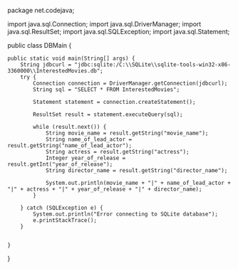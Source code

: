 package net.codejava;

import java.sql.Connection;
import java.sql.DriverManager;
import java.sql.ResultSet;
import java.sql.SQLException;
import java.sql.Statement;

public class DBMain {

	public static void main(String[] args) {
		String jdbcurl = "jdbc:sqlite:/C:\\SQLite\\sqlite-tools-win32-x86-3360000\\InterestedMovies.db";
		try {
			Connection connection = DriverManager.getConnection(jdbcurl);
			String sql = "SELECT * FROM InterestedMovies";
			
			Statement statement = connection.createStatement();
			
			ResultSet result = statement.executeQuery(sql);
			
			while (result.next()) {
				String movie_name = result.getString("movie_name");
				String name_of_lead_actor = result.getString("name_of_lead_actor");
				String actress = result.getString("actress");
				Integer year_of_release = result.getInt("year_of_release");
				String director_name = result.getString("director_name");
				
				System.out.println(movie_name + "|" + name_of_lead_actor + "|" + actress + "|" + year_of_release + "|" + director_name);
			}
			
		} catch (SQLException e) {
			System.out.println("Error connecting to SQLite database");
			e.printStackTrace();
		}
		

	}

}
